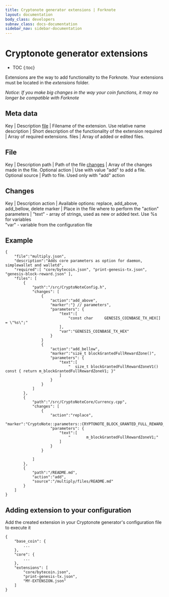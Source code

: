 ```yaml
---
title: Cryptonote generator extensions | Forknote
layout: documentation
body_class: developers
subnav_class: docs-documentation
sidebar_nav: sidebar-documentation
---
```


# Cryptonote generator extensions

* TOC
{:toc}

Extensions are the way to add functionality to the Forknote. Your extensions must be located in the *extensions* folder.

*Notice: If you make big changes in the way your coin functions, it may no longer be compatible with Forknote*


## Meta data

Key | Description
[file][files_anchor] | Filename of the extension. Use relative name
description | Short description of the functionality of the extension
required | Array of required extensions.
files | Array of added or edited files.


## File

Key | Description
path | Path of the file
[changes][changes_anchor] | Array of the changes made in the file. Optional
action | Use with value "add" to add a file. Optional
source | Path to file. Used only with "add" action


## Changes

Key | Description
action | Available options: replace, add_above, add_bellow, delete
marker | Place in the file where to perform the "action"
parameters | "text" - array of strings, used as new or added text. Use %s for variables<br />"var" - variable from the configuration file


## Example

    {
        "file":"multiply.json",
        "description":"Adds core parameters as option for daemon, simplewallet and walletd",
        "required":[ "core/bytecoin.json", "print-genesis-tx.json", "genesis-block-reward.json" ],
        "files": [ 
            {
                "path":"/src/CryptoNoteConfig.h",
                "changes": [
                    {
                        "action":"add_above",
                        "marker":"} // parameters",
                        "parameters": {
                            "text":[
                                "const char     GENESIS_COINBASE_TX_HEX[]                     = \"%s\";"
                            ],
                            "var":"GENESIS_COINBASE_TX_HEX"
                        }
                    }
                    {
                        "action":"add_bellow",
                        "marker":"size_t blockGrantedFullRewardZone()",
                        "parameters": {
                            "text":[
                                "  size_t blockGrantedFullRewardZoneV1() const { return m_blockGrantedFullRewardZoneV1; }"
                            ]
                        }
                    }
                ]
            },
            {
                "path":"/src/CryptoNoteCore/Currency.cpp",
                "changes": [
                    {
                        "action":"replace",
                        "marker":"CryptoNote::parameters::CRYPTONOTE_BLOCK_GRANTED_FULL_REWARD_ZONE_V1;",
                        "parameters": {
                            "text":[
                                "       m_blockGrantedFullRewardZoneV1;"
                            ]
                        }
                    }

                ]
            },
            {
                "path":"/README.md",
                "action":"add",
                "source":"/multiply/files/README.md"
            }
        ]
    }

## Adding extension to your configuration

Add the created extension in your Cryptonote generator's configuration file to execute it

    {
        "base_coin": {
            ...
        },
        "core": {
            ...
        },
        "extensions": [
            "core/bytecoin.json",
            "print-genesis-tx.json",
            "MY-EXTENSION.json"
        ]
    }



[files_anchor]: #file
[changes_anchor]: #changes